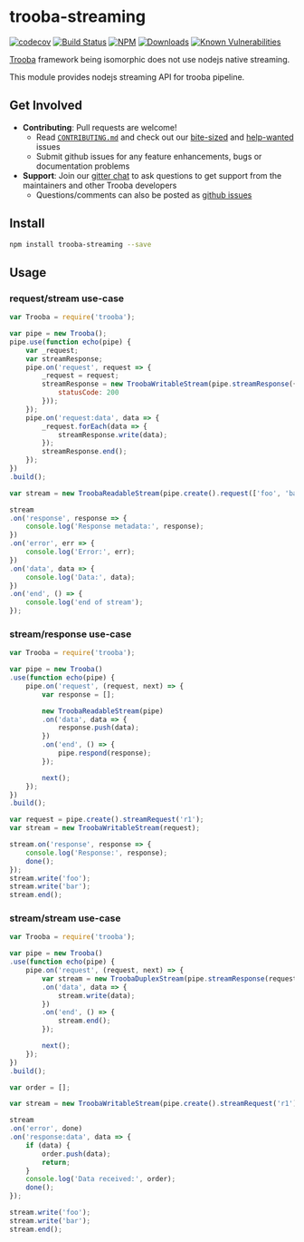 # trooba-streaming

[![codecov](https://codecov.io/gh/trooba/trooba-streaming/branch/master/graph/badge.svg)](https://codecov.io/gh/trooba/trooba-streaming)
[![Build Status](https://travis-ci.org/trooba/trooba-streaming.svg?branch=master)](https://travis-ci.org/trooba/trooba-streaming) [![NPM](https://img.shields.io/npm/v/trooba-streaming.svg)](https://www.npmjs.com/package/trooba-streaming)
[![Downloads](https://img.shields.io/npm/dm/trooba-streaming.svg)](http://npm-stat.com/charts.html?package=trooba-streaming)
[![Known Vulnerabilities](https://snyk.io/test/github/trooba/trooba-streaming/badge.svg)](https://snyk.io/test/github/trooba/trooba-streaming)

[Trooba](https://github.com/trooba/trooba) framework being isomorphic does not use nodejs native streaming.

This module provides nodejs streaming API for trooba pipeline.

## Get Involved

- **Contributing**: Pull requests are welcome!
    - Read [`CONTRIBUTING.md`](.github/CONTRIBUTING.md) and check out our [bite-sized](https://github.com/trooba/trooba-streaming/issues?q=is%3Aissue+is%3Aopen+label%3Adifficulty%3Abite-sized) and [help-wanted](https://github.com/trooba/trooba-streaming/issues?q=is%3Aissue+is%3Aopen+label%3Astatus%3Ahelp-wanted) issues
    - Submit github issues for any feature enhancements, bugs or documentation problems
- **Support**: Join our [gitter chat](https://gitter.im/trooba) to ask questions to get support from the maintainers and other Trooba developers
    - Questions/comments can also be posted as [github issues](https://github.com/trooba/trooba-streaming/issues)

## Install

```bash
npm install trooba-streaming --save
```

## Usage

### request/stream use-case
```js
var Trooba = require('trooba');

var pipe = new Trooba();
pipe.use(function echo(pipe) {
    var _request;
    var streamResponse;
    pipe.on('request', request => {
        _request = request;
        streamResponse = new TroobaWritableStream(pipe.streamResponse({
            statusCode: 200
        }));
    });
    pipe.on('request:data', data => {
        _request.forEach(data => {
            streamResponse.write(data);
        });
        streamResponse.end();
    });
})
.build();

var stream = new TroobaReadableStream(pipe.create().request(['foo', 'bar']));

stream
.on('response', response => {
    console.log('Response metadata:', response);
})
.on('error', err => {
    console.log('Error:', err);
})
.on('data', data => {
    console.log('Data:', data);
})
.on('end', () => {
    console.log('end of stream');
});
```

### stream/response use-case
```js
var Trooba = require('trooba');

var pipe = new Trooba()
.use(function echo(pipe) {
    pipe.on('request', (request, next) => {
        var response = [];

        new TroobaReadableStream(pipe)
        .on('data', data => {
            response.push(data);
        })
        .on('end', () => {
            pipe.respond(response);
        });

        next();
    });
})
.build();

var request = pipe.create().streamRequest('r1');
var stream = new TroobaWritableStream(request);

stream.on('response', response => {
    console.log('Response:', response);
    done();
});
stream.write('foo');
stream.write('bar');
stream.end();
```

### stream/stream use-case
```js
var Trooba = require('trooba');

var pipe = new Trooba()
.use(function echo(pipe) {
    pipe.on('request', (request, next) => {
        var stream = new TroobaDuplexStream(pipe.streamResponse(request))
        .on('data', data => {
            stream.write(data);
        })
        .on('end', () => {
            stream.end();
        });

        next();
    });
})
.build();

var order = [];

var stream = new TroobaWritableStream(pipe.create().streamRequest('r1'));

stream
.on('error', done)
.on('response:data', data => {
    if (data) {
        order.push(data);
        return;
    }
    console.log('Data received:', order);
    done();
});

stream.write('foo');
stream.write('bar');
stream.end();
```
